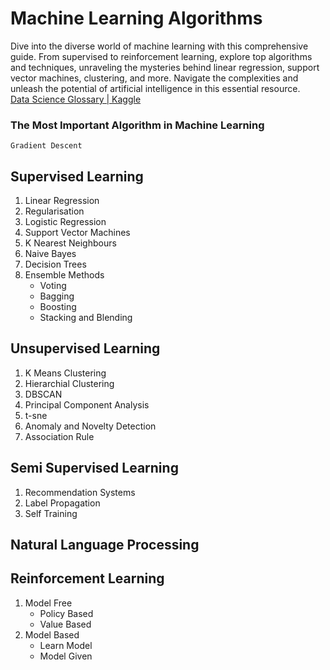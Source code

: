 # Machine Learning Algorithms
Dive into the diverse world of machine learning with this comprehensive guide. From supervised to reinforcement learning, explore top algorithms and techniques, unraveling the mysteries behind linear regression, support vector machines, clustering, and more. Navigate the complexities and unleash the potential of artificial intelligence in this essential resource.  
[Data Science Glossary | Kaggle](https://www.kaggle.com/code/shivamb/data-science-glossary-on-kaggle)


### The Most Important Algorithm in Machine Learning
`Gradient Descent`


## Supervised Learning
1. Linear Regression
2. Regularisation
3. Logistic Regression
4. Support Vector Machines
5. K Nearest Neighbours
6. Naive Bayes
7. Decision Trees
8. Ensemble Methods
    - Voting
    - Bagging
    - Boosting
    - Stacking and Blending


## Unsupervised Learning
1. K Means Clustering
2. Hierarchial Clustering
3. DBSCAN
4. Principal Component Analysis
5. t-sne
6. Anomaly and Novelty Detection
7. Association Rule


## Semi Supervised Learning
1. Recommendation Systems
2. Label Propagation
3. Self Training


## Natural Language Processing


## Reinforcement Learning
1. Model Free
    - Policy Based
    - Value Based
2. Model Based
    - Learn Model
    - Model Given